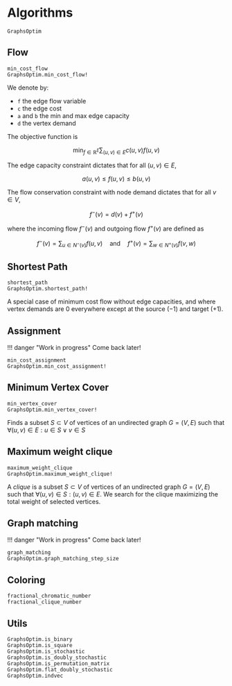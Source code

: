 # Algorithms

```@docs
GraphsOptim
```

## Flow

```@docs
min_cost_flow
GraphsOptim.min_cost_flow!
```

We denote by:

- ``f`` the edge flow variable
- ``c`` the edge cost
- ``a`` and ``b`` the min and max edge capacity
- ``d`` the vertex demand

The objective function is

```math
\min_{f \in \mathbb{R}^E} \sum_{(u, v) \in E} c(u, v) f(u, v)
```

The edge capacity constraint dictates that for all $(u, v) \in E$,

```math
a(u, v) \leq f(u, v) \leq b(u, v)
```

The flow conservation constraint with node demand dictates that for all $v \in V$,

```math
f^-(v) = d(v) + f^+(v)
```

where the incoming flow $f^-(v)$ and outgoing flow $f^+(v)$ are defined as

```math
f^-(v) = \sum_{u \in N^-(v)} f(u, v) \quad \text{and} \quad f^+(v) = \sum_{w \in N^+(v)} f(v, w)
```

## Shortest Path

```@docs
shortest_path
GraphsOptim.shortest_path!
```

A special case of minimum cost flow without edge capacities, and where vertex demands are $0$ everywhere except at the source ($-1$) and target ($+1$).

## Assignment

!!! danger "Work in progress"
    Come back later!

```@docs
min_cost_assignment
GraphsOptim.min_cost_assignment!
```

## Minimum Vertex Cover

```@docs
min_vertex_cover
GraphsOptim.min_vertex_cover!
```

Finds a subset $S \subset V$ of vertices of an undirected graph $G = (V,E)$ such that $\forall (u,v) \in E: u \in S \lor v \in S$

## Maximum weight clique

```@docs
maximum_weight_clique
GraphsOptim.maximum_weight_clique!
```

A *clique* is a subset $S \subset V$ of vertices of an undirected graph $G = (V,E)$ such that $\forall (u,v) \in S: (u, v) \in E$. We search for the clique maximizing the total weight of selected vertices.

## Graph matching

!!! danger "Work in progress"
    Come back later!

```@docs
graph_matching
GraphsOptim.graph_matching_step_size
```

## Coloring

```@docs
fractional_chromatic_number
fractional_clique_number
```

## Utils

```@docs
GraphsOptim.is_binary
GraphsOptim.is_square
GraphsOptim.is_stochastic
GraphsOptim.is_doubly_stochastic
GraphsOptim.is_permutation_matrix
GraphsOptim.flat_doubly_stochastic
GraphsOptim.indvec
```
